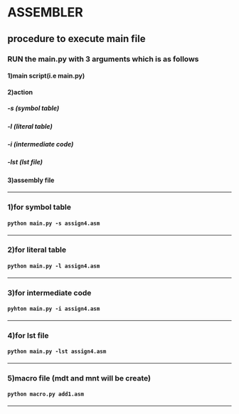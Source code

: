 #	ASSEMBLER
## ****procedure to execute main file**** 
### RUN the main.py with 3 arguments which is as follows
#### 1)main script(i.e main.py)
#### 2)action 
#####		-s (symbol table)
#####		-l (literal table)
#####		-i (intermediate code)
#####		-lst (lst file)
#### 3)assembly file
-----
### 1)for symbol table
#### 	`python main.py -s assign4.asm`
-----
### 2)for literal table
#### 	`python main.py -l assign4.asm`
-----
### 3)for intermediate code
#### 	`pyhton main.py -i assign4.asm`
-----
### 4)for lst file
#### 	`python main.py -lst assign4.asm`
-----
### 5)macro file (mdt and mnt will be create)
#### 	`python macro.py add1.asm`
-----

